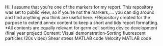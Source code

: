 Hi. I assume that you're one of the markers for my report. This repository was set to public view, so if you're not the markers,.... you can dig around and find anything you think are useful here. 
*Repository created for the purpose to extend annex content to keep a short and tidy report formatting.
*All contents are equally relevant for germ cell sorting device development (final year project)
Content:
Visual demonstration-Sorting fluorescent particles (20s video)
Shear stress MATLAB code
Velocity MATLAB code
